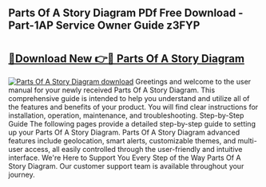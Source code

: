 ## Parts Of A Story Diagram PDf Free Download - Part-1AP Service Owner Guide z3FYP

# <h2><a href="http://dfrjt2.blite.top/?on=Parts+Of+A+Story+Diagram">🔗Download New 👉🔴 Parts Of A Story Diagram</a></h2>

[![Parts Of A Story Diagram download](https://i.imgur.com/lujVjoI.png)](http://dfrjt2.blite.top/?on=Parts+Of+A+Story+Diagram)
Greetings and welcome to the user manual for your newly received Parts Of A Story Diagram. This comprehensive guide is intended to help you understand and utilize all of the features and benefits of your product. You will find clear instructions for installation, operation, maintenance, and troubleshooting. Step-by-Step Guide The following pages provide a detailed step-by-step guide to setting up your Parts Of A Story Diagram. Parts Of A Story Diagram advanced features include geolocation, smart alerts, customizable themes, and multi-user access, all easily controlled through the user-friendly and intuitive interface. We're Here to Support You Every Step of the Way Parts Of A Story Diagram. Our customer support team is available throughout your journey.
